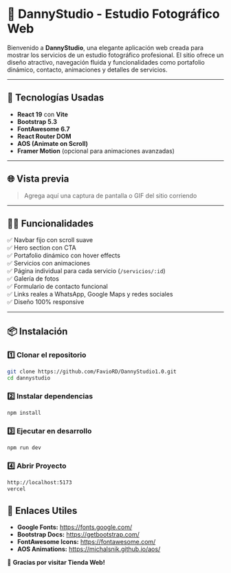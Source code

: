 # 📸 DannyStudio - Estudio Fotográfico Web

Bienvenido a **DannyStudio**, una elegante aplicación web creada para mostrar los servicios de un estudio fotográfico profesional. El sitio ofrece un diseño atractivo, navegación fluida y funcionalidades como portafolio dinámico, contacto, animaciones y detalles de servicios.

---

## 🚀 Tecnologías Usadas

- **React 19** con **Vite**
- **Bootstrap 5.3**
- **FontAwesome 6.7**
- **React Router DOM**
- **AOS (Animate on Scroll)**
- **Framer Motion** (opcional para animaciones avanzadas)

---

## 🌐 Vista previa

> Agrega aquí una captura de pantalla o GIF del sitio corriendo

---

## 🧑‍💻 Funcionalidades

✅ Navbar fijo con scroll suave  
✅ Hero section con CTA  
✅ Portafolio dinámico con hover effects  
✅ Servicios con animaciones  
✅ Página individual para cada servicio (`/servicios/:id`)  
✅ Galería de fotos  
✅ Formulario de contacto funcional  
✅ Links reales a WhatsApp, Google Maps y redes sociales  
✅ Diseño 100% responsive  

---

## 📦 Instalación

### 1️⃣ Clonar el repositorio
```bash
git clone https://github.com/FavioRD/DannyStudio1.0.git
cd dannystudio
```

### 2️⃣ Instalar dependencias
```bash
npm install
```

### 3️⃣ Ejecutar en desarrollo
```bash
npm run dev
```

### 4️⃣ Abrir Proyecto
```bash
http://localhost:5173
vercel
```

## 🔗 Enlaces Utiles
- **Google Fonts:** https://fonts.google.com/
- **Bootstrap Docs:** https://getbootstrap.com/
- **FontAwesome Icons:** https://fontawesome.com/
- **AOS Animations:** https://michalsnik.github.io/aos/

🚀 **Gracias por visitar Tienda Web!**







